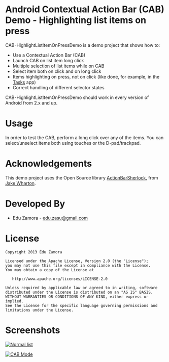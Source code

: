 Android Contextual Action Bar (CAB) Demo - Highlighting list items on press
==========================

CAB-HighlightListItemOnPressDemo is a demo project that shows how to:

* Use a Contextual Action Bar (CAB)
* Launch CAB on list item long click
* Multiple selection of list items while on CAB
* Select item both on click and on long click
* Items highlighting on press, not on click (like done, for example, in the [Tasks][1] app)
* Correct handling of different selector states

CAB-HighlightListItemOnPressDemo should work in every version of Android from 2.x and up.

Usage
=====

In order to test the CAB, perform a long click over any of the items.
You can select/unselect items both using touches or the D-pad/trackpad.

Acknowledgements
================

This demo project uses the Open Source library [ActionBarSherlock][2], from [Jake Wharton][3].

Developed By
============

 * Edu Zamora - <edu.zasu@gmail.com>


License
=======

    Copyright 2013 Edu Zamora

    Licensed under the Apache License, Version 2.0 (the "License");
    you may not use this file except in compliance with the License.
    You may obtain a copy of the License at

       http://www.apache.org/licenses/LICENSE-2.0

    Unless required by applicable law or agreed to in writing, software
    distributed under the License is distributed on an "AS IS" BASIS,
    WITHOUT WARRANTIES OR CONDITIONS OF ANY KIND, either express or implied.
    See the License for the specific language governing permissions and
    limitations under the License.

Screenshots
===========

[![Normal list](https://raw.github.com/edu-zamora/CAB-HighlightListItemOnPressDemo/master/screenshots/normal_list.png)](https://raw.github.com/edu-zamora/CAB-HighlightListItemOnPressDemo/master/screenshots/normal_list.png)

[![CAB Mode](https://raw.github.com/edu-zamora/CAB-HighlightListItemOnPressDemo/master/screenshots/cab.png)](https://raw.github.com/edu-zamora/CAB-HighlightListItemOnPressDemo/master/screenshots/cab.png)

[1]: https://play.google.com/store/apps/details?id=ch.teamtasks.tasks
[2]: https://github.com/JakeWharton/ActionBarSherlock
[3]: http://jakewharton.com/
